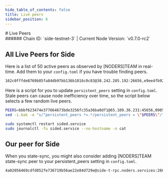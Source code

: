 ```yaml
---
hide_table_of_contents: false
title: Live peers
sidebar_position: 6
---
```


<div class="h1-with-icon icon-side">
# Live Peers
</div>
###### Chain ID: `side-testnet-3` | Current Node Version: `v0.7.0-rc2`

## All Live Peers for Side
Here is a list of 50 active peers as observed by [NODERS]TEAM in real-time. Add them to your `config.toml` if you have trouble finding peers.

```bash
162c0fffde8769b85fa84db97bb136b1016c0c83@38.242.205.192:26656,e9ee4fb923d5aab89207df36ce660ff1b882fc72@136.243.33.177:21656,bbbf623474e377664673bde3256fc35a36ba0df1@65.109.36.231:45656,ca3379b48e196c3ef910a08452b459b0f327fdb6@95.216.3.115:34656,f13b12facaa0e6c404c0a43fd614e3bc67af7614@116.203.192.188:26656,58b3d69093febdd5ce7da67569bbd429dc600c30@5.78.72.132:45656,226302b68593cb7555ef477ba3973a606ecf4ac7@62.195.206.235:26656,2fb44a8e4bdebf44f55703c144d19c0c47101bb9@188.34.192.238:16456,6a0b2e3b5355b8aac2dcf133b5ca7163ab873ed4@49.13.163.183:16456,19208c1c5231f195b8cd9819c192e8e98fb95727@138.201.85.42:16456,4a28c18c75f4eded224854c696866152e5878373@193.30.121.54:26356,ccfd161662ec4450ffdf2dfa118d817dbe3fe5e2@157.90.181.186:16456,be0f508ee931630d72d52f3a489e3f9bb9214e93@31.220.94.99:26656,b588e261519d49e436fc503af5b602810110bd36@194.163.149.7:26656,9c22ba21ebbc1ddd2099a6f9d72a5b70536fb13e@95.164.16.240:34656,e9114cbff5e810c60b4dadc8e0b3e9a6b450f2bc@75.119.141.44:18656,656004608d89d1fd96b6118d877c3d11c26cd8ba@195.201.241.107:56146,c591bc7ff13a092163bbafba255ead4219c16d6d@65.21.123.172:26356,69f858a2339fcd228a0b6eac8960dbd2ca3f2ef5@88.198.34.105:26356,9ea4a0e5ea9cff7933ff7ce7f26a0675f83089e6@142.132.156.99:21306,d1b7073aa23ad2fa217adff4112d9a82845e8520@88.99.254.62:22656,c8962c5fe2622e969399f98377e775147425cf3f@173.249.44.60:34656,744641411c7edef4b99afebe5fc4bef53f142a5c@173.249.59.68:26656,257cf3545c992df006a87e5a10abf647a17985a1@95.216.241.246:45656,090568980667d1eb93e1582e6364ed75af30d353@45.137.192.145:34656,3728e3957ffddf96dfb94f452d497a56c9fa593e@5.189.130.43:31656,65dc83525049af78743ed7111f68bd2891dc2ff7@207.180.210.182:26656,c99cf1c25315a9ad3fa6247eb13d88fa55002c60@142.132.133.56:26656,9c7096a95879a87a3280cbf7e289e848fa24253c@195.3.222.117:61156,96c532c6fcc15f87fa0fa276443efb0814b6964b@37.27.1.50:16656,6cd6c7025e2e471042fd3dd414cdf845f6076452@91.108.120.231:26656,fb33360e33955ba69a465732250730ccfc7c8eaa@181.41.142.82:26656,220aab2f78e9d50b66942ff7b2f2f586cb45830c@203.113.174.180:17656,14ed5b39572cc59780daec78290fd9e3b8b8bc7a@138.201.21.62:61456,64bc7a0fb50832ff70b11d633038486c912d5220@170.64.163.55:26656,df8b03cb17e22d2d010ed2ac928507d30c508420@207.244.250.6:26656,377e55834a70685ba7c4f077b3fecf665016a8e2@77.121.211.194:62656,8d8bf287dfd9ce7da209b4152f6dd4d4b146131c@23.88.105.251:26656,3aa09fbaf1a790ff608f205081143d40b382f22a@167.235.117.3:16456,f7102f1382cefc1cf55422f8005a49cb7ae81f15@65.108.96.173:19656,0484fb8269fb0fd3c23ba58e8dda54dafe5d4d01@164.68.110.157:34656,1daad41b2b34609dbab24830f91150d6308d524d@135.181.238.38:26356,25cfbb23d5358b8f2bfcaf455a73f71f8d99370f@78.46.35.57:46656,dcb4494c545f450ba38d60cfcba6c92dc55ebef2@80.85.242.149:34656,85a16af0aa674b9d1c17c3f2f3a83f28f468174d@167.235.242.236:26656,c8953428a8208f03682f91a103bd21249cf428c4@37.27.14.22:17456,640408f67db44911c3e81c4d797703b3c356aad9@188.40.109.156:46656,68448e63fbd068a6ef7f678db865ad7b934d1af1@46.180.223.102:34656,ccbeac01c9a5effde9f9fd026ce46993de1e256c@135.181.112.166:26356,91afac874705c2f762ed44658b3540ed3d97c398@161.35.150.28:26656
```

Here is a script for you to update `persistent_peers` setting in `config.toml`. Stale peers can cause node inefficiency over time, so the script below selects a few random live peers.

```bash
PEERS=bbbf623474e377664673bde3256fc35a36ba0df1@65.109.36.231:45656,090568980667d1eb93e1582e6364ed75af30d353@45.137.192.145:34656,65dc83525049af78743ed7111f68bd2891dc2ff7@207.180.210.182:26656,58b3d69093febdd5ce7da67569bbd429dc600c30@5.78.72.132:45656,377e55834a70685ba7c4f077b3fecf665016a8e2@77.121.211.194:62656
sed -i.bak -e "s/^persistent_peers *=.*/persistent_peers = \"$PEERS\"/" ~/.side/config/config.toml

sudo systemctl restart sided.service
sudo journalctl -fu sided.service --no-hostname -o cat
```

## Our peer for Side
When you state-sync, you might also consider adding [NODERS]TEAM state-sync peer to your persistent_peers setting in `config.toml`.

```bash
4a02056469cdfd852fe736719b56ae22e84d729e@side-t-rpc.noders.services:26656
```